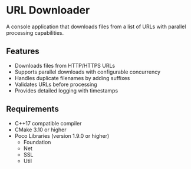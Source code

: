 # URL Downloader

A console application that downloads files from a list of URLs with parallel processing capabilities.

## Features

- Downloads files from HTTP/HTTPS URLs
- Supports parallel downloads with configurable concurrency
- Handles duplicate filenames by adding suffixes
- Validates URLs before processing
- Provides detailed logging with timestamps

## Requirements

- C++17 compatible compiler
- CMake 3.10 or higher
- Poco Libraries (version 1.9.0 or higher)
  - Foundation
  - Net
  - SSL
  - Util
